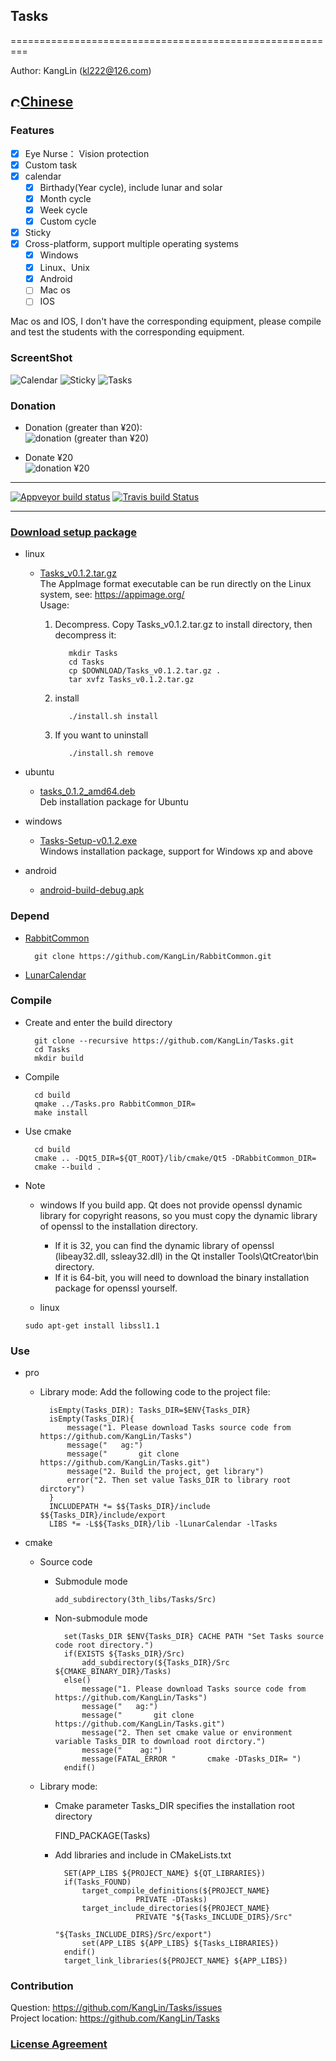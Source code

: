 ## Tasks

=========================================================

Author: KangLin (kl222@126.com)

[<img src="Resource/Image/china.png" alt="Chinese" title="Chinese" width="16" height="16"/>Chinese](README_zh_CN.md)
------------------------------------------------

### Features

- [x] Eye Nurse： Vision protection
- [x] Custom task
- [x] calendar
     - [x] Birthady(Year cycle), include lunar and solar
     - [x] Month cycle
     - [x] Week cycle
     - [x] Custom cycle
- [x] Sticky
- [x] Cross-platform, support multiple operating systems
     - [x] Windows
     - [x] Linux、Unix
     - [x] Android
     - [ ] Mac os
     - [ ] IOS

Mac os and IOS, I don't have the corresponding equipment,
please compile and test the students with the corresponding equipment.

### ScreentShot
![Calendar](Resource/Image/ScreenShot/Calendar.PNG)
![Sticky](Resource/Image/ScreenShot/Sticky.png)
![Tasks](Resource/Image/ScreenShot/Tasks.PNG)

### Donation
- Donation (greater than ¥20):  
![donation (greater than ¥20)](https://github.com/KangLin/RabbitCommon/raw/master/Src/Resource/image/Contribute.png "donation (greater than ¥20)")

- Donate ¥20  
![donation ¥20](https://github.com/KangLin/RabbitCommon/raw/master/Src/Resource/image/Contribute20.png "donation ¥20")

------------------------------------------------

[![Appveyor build status](https://ci.appveyor.com/api/projects/status/hw8wsnwinrnohhda?svg=true)](https://ci.appveyor.com/project/KangLin/tasks)
[![Travis build Status](https://travis-ci.org/KangLin/Tasks.svg?branch=master)](https://travis-ci.org/KangLin/Tasks)

------------------------------------------------

### [Download setup package](https://github.com/KangLin/Tasks/releases/latest)

- linux
    - [Tasks_v0.1.2.tar.gz](https://github.com/KangLin/Tasks/releases/download/v0.1.2/Tasks_v0.1.2.tar.gz)  
      The AppImage format executable can be run directly on the Linux system, see: https://appimage.org/  
      Usage:    
      1. Decompress. Copy Tasks_v0.1.2.tar.gz to install directory, then decompress it:

                mkdir Tasks
                cd Tasks
                cp $DOWNLOAD/Tasks_v0.1.2.tar.gz .
                tar xvfz Tasks_v0.1.2.tar.gz

      2. install

                ./install.sh install

      3. If you want to uninstall

                ./install.sh remove

- ubuntu
    - [tasks_0.1.2_amd64.deb](https://github.com/KangLin/Tasks/releases/download/v0.1.2/tasks_0.1.2_amd64.deb)  
   Deb installation package for Ubuntu

- windows
    - [Tasks-Setup-v0.1.2.exe](https://github.com/KangLin/Tasks/releases/download/v0.1.2/Tasks-Setup-v0.1.2.exe)  
   Windows installation package, support for Windows xp and above

- android
    + [android-build-debug.apk](https://github.com/KangLin/Tasks/releases/download/v0.1.2/android-build-debug.apk)
    

### Depend
- [RabbitCommon](https://github.com/KangLin/RabbitCommon)
  
        git clone https://github.com/KangLin/RabbitCommon.git

- [LunarCalendar](https://github.com/KangLin/LunarCalendar)

### Compile
- Create and enter the build directory

        git clone --recursive https://github.com/KangLin/Tasks.git
        cd Tasks
        mkdir build

- Compile

        cd build
        qmake ../Tasks.pro RabbitCommon_DIR=
        make install

+ Use cmake

        cd build
        cmake .. -DQt5_DIR=${QT_ROOT}/lib/cmake/Qt5 -DRabbitCommon_DIR=
        cmake --build .
      
- Note  
    + windows
       If you build app. Qt does not provide openssl dynamic library for copyright reasons, so you must copy the dynamic library of openssl to the installation directory.
        - If it is 32, you can find the dynamic library of openssl (libeay32.dll, ssleay32.dll) in the Qt installer Tools\QtCreator\bin directory.
        - If it is 64-bit, you will need to download the binary installation package for openssl yourself.
  
    + linux
 
     ```
     sudo apt-get install libssl1.1
     ```

### Use
- pro
    - Library mode:
     Add the following code to the project file:
   
            isEmpty(Tasks_DIR): Tasks_DIR=$ENV{Tasks_DIR}
            isEmpty(Tasks_DIR){
                message("1. Please download Tasks source code from https://github.com/KangLin/Tasks")
                message("   ag:")
                message("       git clone https://github.com/KangLin/Tasks.git")
                message("2. Build the project, get library")
                error("2. Then set value Tasks_DIR to library root dirctory")
            }
            INCLUDEPATH *= $${Tasks_DIR}/include $${Tasks_DIR}/include/export
            LIBS *= -L$${Tasks_DIR}/lib -lLunarCalendar -lTasks

- cmake
    + Source code
        + Submodule mode
  
              add_subdirectory(3th_libs/Tasks/Src)
      
        + Non-submodule mode
  
                set(Tasks_DIR $ENV{Tasks_DIR} CACHE PATH "Set Tasks source code root directory.")
                if(EXISTS ${Tasks_DIR}/Src)
                    add_subdirectory(${Tasks_DIR}/Src ${CMAKE_BINARY_DIR}/Tasks)
                else()
                    message("1. Please download Tasks source code from https://github.com/KangLin/Tasks")
                    message("   ag:")
                    message("       git clone https://github.com/KangLin/Tasks.git")
                    message("2. Then set cmake value or environment variable Tasks_DIR to download root dirctory.")
                    message("    ag:")
                    message(FATAL_ERROR "       cmake -DTasks_DIR= ")
                endif()

    + Library mode:

        + Cmake parameter Tasks_DIR specifies the installation root directory
        
            FIND_PACKAGE(Tasks)
        
        + Add libraries and include in CMakeLists.txt

                SET(APP_LIBS ${PROJECT_NAME} ${QT_LIBRARIES})
                if(Tasks_FOUND)
                    target_compile_definitions(${PROJECT_NAME}
                                PRIVATE -DTasks)
                    target_include_directories(${PROJECT_NAME}
                                PRIVATE "${Tasks_INCLUDE_DIRS}/Src"
                                        "${Tasks_INCLUDE_DIRS}/Src/export")
                    set(APP_LIBS ${APP_LIBS} ${Tasks_LIBRARIES})
                endif()
                target_link_libraries(${PROJECT_NAME} ${APP_LIBS})

### Contribution

Question: https://github.com/KangLin/Tasks/issues  
Project location: https://github.com/KangLin/Tasks

### [License Agreement](License.md "License.md")
